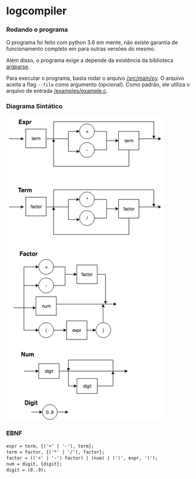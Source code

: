 # logcompiler

### Rodando o programa

O programa foi feito com python 3.6 em mente, não existe garantia de funcionamento completo em para outras versões do mesmo.

Além disso, o programa exige a depende da existência da biblioteca [argparse](https://docs.python.org/3/library/argparse.html).

Para executar o programa, basta rodar o arquivo [/src/main/py](/src/main.py). O arquivo aceita a flag `--file` como argumento (opcional). Como padrão, ele utiliza o arquivo de entrada [/examples/example.c](/examples/example.c).

### Diagrama Sintático

![](img/diagrama_c.png)


### EBNF

```
expr = term, {('+' | '-'), term};
term = factor, {('*' | '/'), factor};
factor = (('+' | '-') factor) | (num) | ('(', expr, ')');
num = digit, {digit};
digit = (0..9);
```
